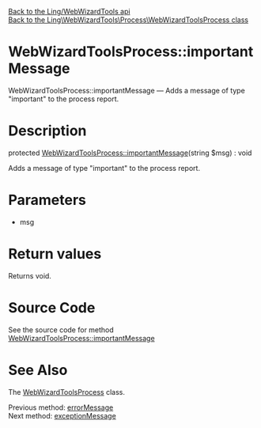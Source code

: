 [Back to the Ling/WebWizardTools api](https://github.com/lingtalfi/WebWizardTools/blob/master/doc/api/Ling/WebWizardTools.md)<br>
[Back to the Ling\WebWizardTools\Process\WebWizardToolsProcess class](https://github.com/lingtalfi/WebWizardTools/blob/master/doc/api/Ling/WebWizardTools/Process/WebWizardToolsProcess.md)


WebWizardToolsProcess::importantMessage
================



WebWizardToolsProcess::importantMessage — Adds a message of type "important" to the process report.




Description
================


protected [WebWizardToolsProcess::importantMessage](https://github.com/lingtalfi/WebWizardTools/blob/master/doc/api/Ling/WebWizardTools/Process/WebWizardToolsProcess/importantMessage.md)(string $msg) : void




Adds a message of type "important" to the process report.




Parameters
================


- msg

    


Return values
================

Returns void.








Source Code
===========
See the source code for method [WebWizardToolsProcess::importantMessage](https://github.com/lingtalfi/WebWizardTools/blob/master/Process/WebWizardToolsProcess.php#L418-L421)


See Also
================

The [WebWizardToolsProcess](https://github.com/lingtalfi/WebWizardTools/blob/master/doc/api/Ling/WebWizardTools/Process/WebWizardToolsProcess.md) class.

Previous method: [errorMessage](https://github.com/lingtalfi/WebWizardTools/blob/master/doc/api/Ling/WebWizardTools/Process/WebWizardToolsProcess/errorMessage.md)<br>Next method: [exceptionMessage](https://github.com/lingtalfi/WebWizardTools/blob/master/doc/api/Ling/WebWizardTools/Process/WebWizardToolsProcess/exceptionMessage.md)<br>

